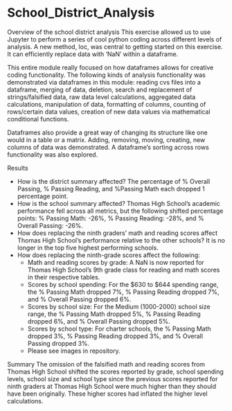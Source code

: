 # School_District_Analysis

Overview of the school district analysis
This exercise allowed us to use Jupyter to perform a series of cool python coding across different levels of analysis. A new method, loc, was central to getting started on this exercise. It can efficiently replace data with ‘NaN’ within a dataframe. 

This entire module really focused on how dataframes allows for creative coding functionality. The following kinds of analysis functionality was demonstrated via dataframes in this module: reading cvs files into a dataframe, merging of data, deletion, search and replacement of strings/falsified data, raw data level calculations, aggregated data calculations, manipulation of data, formatting of columns, counting of rows/certain data values, creation of new data values via mathematical conditional functions.

Dataframes also provide a great way of changing its structure like one would in a table or a matrix. Adding, removing, moving, creating, new columns of data was demonstrated. A dataframe’s sorting across rows functionality was also explored.

Results
* How is the district summary affected?
	The percentage of % Overall Passing, % Passing Reading, and %Passing Math each dropped 1 percentage point.
* How is the school summary affected?
	Thomas High School’s academic performance fell across all metrics, but the following shifted percentage points: 	% Passing Math: -26%, % Passing Reading: -28%, and % Overall Passing: -26%.
* How does replacing the ninth graders’ math and reading scores affect Thomas High School’s performance relative to the other schools?
	It is no longer in the top five highest performing schools.
* How does replacing the ninth-grade scores affect the following:
    * Math and reading scores by grade: A NaN is now reported for Thomas High School’s 9th grade class for reading and math scores in their respective tables.
    * Scores by school spending: For the $630 to $644 spending range, the % Passing Math dropped 7%, % Passing Reading dropped 7%, and % Overall Passing dropped 6%.
    * Scores by school size: For the Medium (1000-2000) school size range, the % Passing Math dropped 5%, % Passing Reading dropped 6%, and % Overall Passing dropped 5%.
    * Scores by school type: For charter schools, the % Passing Math dropped 3%, % Passing Reading dropped 3%, and % Overall Passing dropped 3%.
    * Please see images in repository.

Summary
The omission of the falsified math and reading scores from Thomas High School shifted the scores reported by grade, school spending levels, school size and school type since the previous scores reported for ninth graders at Thomas High School were much higher than they should have been originally. These higher scores had inflated the higher level calculations.
